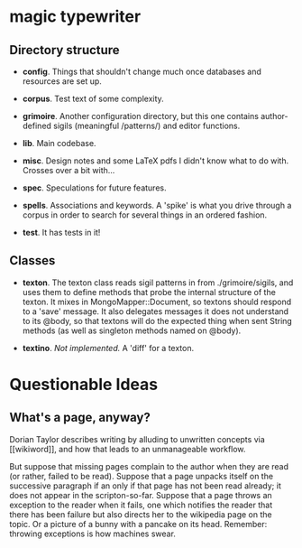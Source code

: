 magic typewriter
================

Directory structure
--------------------------------------------------- 
* **config**. Things that shouldn't change much once databases and resources are set up. 

* **corpus**.  Test text of some complexity. 

* **grimoire**. Another configuration directory, but this one contains author-defined sigils (meaningful /patterns/) and editor
functions. 

* **lib**. Main codebase. 

* **misc**. Design notes and some LaTeX pdfs I didn't know what to do with. Crosses over a
bit with...

* **spec**. Speculations for future features. 

* **spells**. Associations and keywords. A 'spike' is what you drive through a
corpus in order to search for several things in an ordered fashion. 

* **test**. It has tests in it!

Classes
--------------------------------------------------- 
* **texton**. The texton class reads sigil patterns in from ./grimoire/sigils,
  and uses them to define methods that probe the internal structure of the
  texton. It mixes in MongoMapper::Document, so textons should respond to a
  'save' message. It also delegates messages it does not understand to its
  @body, so that textons will do the expected thing when sent String methods (as
  well as singleton methods named on @body).

* **textino**. _Not implemented._ A 'diff' for a texton.


Questionable Ideas
=============================

What's a page, anyway? 
----------------------
Dorian Taylor describes writing by alluding to unwritten concepts via
[[wikiword]], and how that leads to an unmanageable workflow. 

But suppose that missing pages complain to the author when they are read (or
rather, failed to be read). Suppose that a page unpacks itself on the successive
paragraph if an only if that page has not been read already; it does not appear
in the scripton-so-far. Suppose that a page throws an exception to the reader
when it fails, one which notifies the reader that there has been failure but
also directs her to the wikipedia page on the topic. Or a picture of a bunny
with a pancake on its head. Remember: throwing exceptions is how machines swear. 

